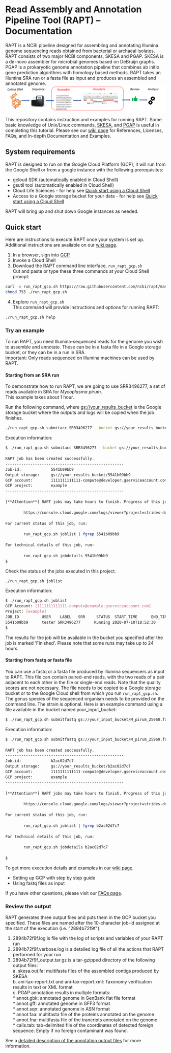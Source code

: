# Read Assembly and Annotation Pipeline Tool (RAPT) – Documentation
RAPT is a NCBI pipeline designed for assembling and annotating Illumina genome sequencing reads obtained from bacterial or archaeal isolates. RAPT consists of two major NCBI components, SKESA and PGAP. SKESA is a de-novo assembler for microbial genomes based on DeBruijn graphs. PGAP is a prokaryotic genome annotation pipeline that combines ab initio gene prediction algorithms with homology based methods. RAPT takes an Illumina SRA run or a fasta file as input and produces an assembled and annotated genome. 
![RAPT](wiki/Images/RAPT_context2.png)

This repository contains instruction and examples for running RAPT. 
Some basic knowledge of Unix/Linux commands, [SKESA](https://github.com/ncbi/SKESA), and [PGAP](https://github.com/ncbi/pgap) is useful in completing this tutorial.
Please see our [wiki page](wiki) for References, Licenses, FAQs, and In-depth Documentation and Examples. 


## System requirements
RAPT is designed to run on the Google Cloud Platform (GCP), it will run from the Google Shell or from a google instance with the following prerequisites:
- gcloud SDK (automatically enabled in Cloud Shell)
- gsutil tool (automatically enabled in Cloud Shell)
- Cloud Life Sciences - for help see [Quick start using a Cloud Shell](wiki/In-depth%20Documentation%20and%20Examples.md)
- Access to a Google storage bucket for your data - for help see [Quick start using a Cloud Shell](wiki/In-depth%20Documentation%20and%20Examples.md)

RAPT will bring up and shut down Google instances as needed.   

## Quick start
Here are instructions to execute RAPT once your system is set up. Additional instructions are available on our [wiki page](wiki/In-depth%20Documentation%20and%20Examples.md). 
1.	In a browser, sign into [GCP](https://console.cloud.google.com/)
2.  Invoke a Cloud Shell
3.	Download the RAPT command line interface, ```run_rapt_gcp.sh```    
Cut and paste or type these three commands at your Cloud Shell prompt:

```bash
curl -o run_rapt_gcp.sh https://raw.githubusercontent.com/ncbi/rapt/master/dist/run_rapt_gcp.sh
chmod 755 ./run_rapt_gcp.sh
```
4.	Explore ```run_rapt_gcp.sh```  
This command will provide instructions and options for running RAPT:
```bash
./run_rapt_gcp.sh help
```

### Try an example
To run RAPT, you need Illumina-sequenced reads for the genome you wish to assemble and annotate. These can be in a fasta file in a Google storage bucket, or they can be in a run in SRA.  
Important: Only reads sequenced on Illumina machines can be used by RAPT. 

#### Starting from an SRA run   
To demonstrate how to run RAPT, we are going to use SRR3496277, a set of reads available in SRA for *Mycoplasma pirum*.  
This example takes about 1 hour.

Run the following command, where [gs://your_results_bucket](https://cloud.google.com/storage/docs/creating-buckets) is the Google storage bucket where the outputs and logs will be copied when the job finishes.
```bash
./run_rapt_gcp.sh submitacc SRR3496277 --bucket gs://your_results_bucket  
```
Execution information:
```bash
$ ./run_rapt_gcp.sh submitacc SRR3496277 --bucket gs://your_results_bucket

RAPT job has been created successfully.
----------------------------------------------------
Job-id:             5541b09bb9
Output storage:     gs://your_results_bucket/5541b09bb9
GCP account:        1111111111111-compute@developer.gserviceaccount.com
GCP project:        example
----------------------------------------------------

[**Attention**] RAPT jobs may take hours to finish. Progress of this job can be viewed in GCP stackdriver log viewer at:

        https://console.cloud.google.com/logs/viewer?project=strides-documentation-testing&filters=text:5541b09bb9

For current status of this job, run:

        run_rapt_gcp.sh joblist | fgrep 5541b09bb9

For technical details of this job, run:

        run_rapt_gcp.sh jobdetails 5541b09bb9
$ 
```
Check the status of the jobs executed in this project.
```bash
./run_rapt_gcp.sh joblist
```
Execution information:
```bash
$ ./run_rapt_gcp.sh joblist
GCP Account: [1111111111111-compute@example.gserviceaccount.com]
Project: [example]
JOB_ID          USER    LABEL   SRR     STATUS  START_TIME      END_TIME        OUTPUT_URI
5541b09bb9      tester SRR3496277      Running 2020-07-10T18:52:30     gs://your_results_bucket/2565f37562
$ 
```

The results for the job will be available in the bucket you specified after the job is marked 'Finished'. Please note that some runs may take up to 24 hours.

#### Starting from fastq or fasta file   
You can use a fastq or a fasta file produced by Illumina sequencers as input to RAPT. This file can contain paired-end reads, with the two reads of a pair adjacent to each other in the file or single-end reads. Note that the quality scores are not necessary. The file needs to be copied to a Google storage bucket or to the Google Cloud shell from which you run ```run_rapt_gcp.sh```.
The genus species of the sequenced organism needs to be provided on the command line. The strain is optional.
Here is an example command using a file available in the bucket named your_input_bucket:

```bash
$ ./run_rapt_gcp.sh submitfastq gs://your_input_bucket/M_pirum_25960.fastq -b gs://your_results_bucket --label M_pirum_25960 --organism "Mycoplasma pirum" --strain "ATCC 25960"
```

Execution information:
```bash
$ ./run_rapt_gcp.sh submitfastq gs://your_input_bucket/M_pirum_25960.fastq -b gs://your_results_bucket --label M_pirum_25960 --organism "Mycoplasma pirum" --strain "ATCC 25960"

RAPT job has been created successfully.
----------------------------------------------------
Job-id:             b2ac02d7c7
Output storage:     gs://your_results_bucket/b2ac02d7c7
GCP account:        1111111111111-compute@developer.gserviceaccount.com
GCP project:        example
----------------------------------------------------

[**Attention**] RAPT jobs may take hours to finish. Progress of this job can be viewed in GCP stackdriver log viewer at:

        https://console.cloud.google.com/logs/viewer?project=strides-documentation-testing&filters=text:b2ac02d7c7

For current status of this job, run:

        run_rapt_gcp.sh joblist | fgrep b2ac02d7c7

For technical details of this job, run:

        run_rapt_gcp.sh jobdetails b2ac02d7c7

$ 
```

To get more execution details and examples in our [wiki page](wiki/In-depth%20Documentation%20and%20Examples.md). 
- Setting up GCP with step by step guide
- Using fastq files as input

If you have other questions, please visit our [FAQs page](wiki/FAQ.md).

### Review the output
RAPT generates three output files and puts them in the GCP bucket you specified. These files are named after the 10-character job-id assigned at the start of the execution (i.e. "2894b72f9f"). 
1. 2894b72f9f.log is file with the log of scripts and variables of your RAPT run   
2. 2894b72f9f.verbose.log is a detailed log file of all the actions that RAPT performed for your run   
3. 2894b72f9f_output.tar.gz is a tar-gzipped directory of the following output files:   
    a. skesa.out.fa: multifasta files of the assembled contigs produced by SKESA   
    b. ani-tax-report.txt and ani-tax-report.xml: Taxonomy verification results in text or XML format   
    c. PGAP annotation results in multiple formats:   
        * annot.gbk: annotated genome in GenBank flat file format     
        * annot.gff: annotated genome in GFF3 format     
        * annot.sqn: annotated genome in ASN format     
        * annot.faa: multifasta file of the proteins annotated on the genome   
        * annot.fna: multifasta file of the trancripts annotated on the genome   
        * calls.tab: tab-delimited file of the coordinates of detected foreign sequence. Empty if no foreign contaminant was found.

See a [detailed description of the annotation output files](https://github.com/ncbi/pgap/wiki/Output-Files) for more information.


